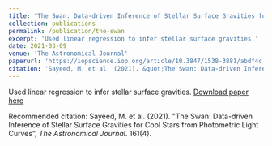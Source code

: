 ```yaml
---
title: "The Swan: Data-driven Inference of Stellar Surface Gravities for Cool Stars from Photometric Light Curves"
collection: publications
permalink: /publication/the-swan
excerpt: 'Used linear regression to infer stellar surface gravities.'
date: 2021-03-09
venue: 'The Astronomical Journal'
paperurl: 'https://iopscience.iop.org/article/10.3847/1538-3881/abdf4c'
citation: 'Sayeed, M. et al. (2021). &quot;The Swan: Data-driven Inference of Stellar Surface Gravities for Cool Stars from Photometric Light Curves”, <i>The Astronomical Journal</i>. 161(4).'
---
```

Used linear regression to infer stellar surface gravities.
[Download paper here](https://iopscience.iop.org/article/10.3847/1538-3881/abdf4c)

Recommended citation: Sayeed, M. et al. (2021). &quot;The Swan: Data-driven Inference of Stellar Surface Gravities for Cool Stars from Photometric Light Curves”, <i>The Astronomical Journal</i>. 161(4).
